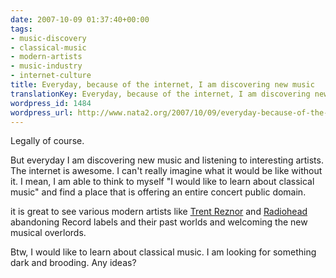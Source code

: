 ```yaml
---
date: 2007-10-09 01:37:40+00:00
tags:
- music-discovery
- classical-music
- modern-artists
- music-industry
- internet-culture
title: Everyday, because of the internet, I am discovering new music
translationKey: Everyday, because of the internet, I am discovering new music
wordpress_id: 1484
wordpress_url: http://www.nata2.org/2007/10/09/everyday-because-of-the-internet-i-am-discovering-new-music/
---
```


Legally of course.

But everyday I am discovering new music and listening to interesting artists. The internet is awesome. I can't really imagine what it would be like without it. I mean, I am able to think to myself "I would like to learn about classical music" and find a place that is offering an entire concert public domain.

it is great to see various modern artists like <a href="http://en.wikipedia.org/wiki/Trent_Reznor#Nine_Inch_Nails">Trent Reznor</a> and <a href="http://en.wikipedia.org/wiki/Radiohead">Radiohead</a> abandoning Record labels and their past worlds and welcoming the new musical overlords.

Btw, I would like to learn about classical music. I am looking for something dark and brooding. Any ideas?